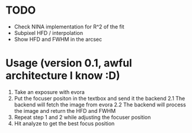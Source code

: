# TODO

- Check NINA implementation for R^2 of the fit
- Subpixel HFD / interpolation
- Show HFD and FWHM in the arcsec

# Usage (version 0.1, awful architecture I know :D)

1. Take an exposure with evora
2. Put the focuser positon in the textbox and send it the backend
2.1 The backend will fetch the image from evora
2.2 The backend will process the image and return the HFD and FWHM
3. Repeat step 1 and 2 while adjusting the focuser position
4. Hit analyze to get the best focus position